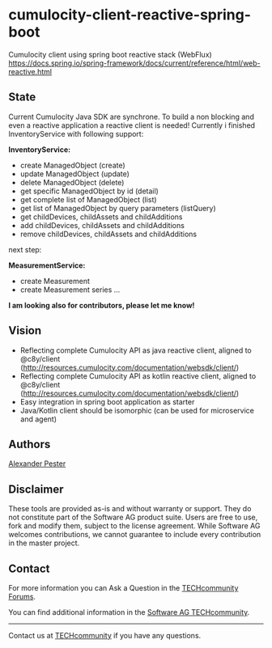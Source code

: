 # cumulocity-client-reactive-spring-boot
Cumulocity client using spring boot reactive stack (WebFlux) https://docs.spring.io/spring-framework/docs/current/reference/html/web-reactive.html

## State

Current Cumulocity Java SDK are synchrone. To build a non blocking and even a reactive application a reactive client is needed! Currently i finished InventoryService with following support:

**InventoryService:**
- create ManagedObject (create)
- update ManagedObject (update)
- delete ManagedObject (delete)
- get specific ManagedObject by id (detail)
- get complete list of ManagedObject (list)
- get list of ManagedObject by query parameters (listQuery)
- get childDevices, childAssets and childAdditions 
- add childDevices, childAssets and childAdditions
- remove childDevices, childAssets and childAdditions

next step:

**MeasurementService:**
- create Measurement
- create Measurement series
...

**I am looking also for contributors, please let me know!** 

## Vision

- Reflecting complete Cumulocity API as java reactive client, aligned to @c8y/client (http://resources.cumulocity.com/documentation/websdk/client/)
- Reflecting complete Cumulocity API as kotlin reactive client, aligned to @c8y/client (http://resources.cumulocity.com/documentation/websdk/client/)
- Easy integration in spring boot application as starter
- Java/Kotlin client should be isomorphic (can be used for microservice and agent)


## Authors 

[Alexander Pester](mailto:alexander.pester@softwareag.com)

## Disclaimer

These tools are provided as-is and without warranty or support. They do not constitute part of the Software AG product suite. Users are free to use, fork and modify them, subject to the license agreement. While Software AG welcomes contributions, we cannot guarantee to include every contribution in the master project.

## Contact

For more information you can Ask a Question in the [TECHcommunity Forums](https://tech.forums.softwareag.com/tags/c/forum/1/Cumulocity-IoT).

You can find additional information in the [Software AG TECHcommunity](https://tech.forums.softwareag.com/tag/Cumulocity-IoT).

_________________
Contact us at [TECHcommunity](mailto:technologycommunity@softwareag.com?subject=Github/SoftwareAG) if you have any questions.
